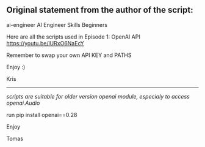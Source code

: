 ## Original statement from the author of the script: ##
ai-engineer
AI Engineer Skills Beginners

Here are all the scripts used in Episode 1: OpenAI API
https://youtu.be/lURxO6NaEcY

Remember to swap your own API KEY and PATHS

Enjoy :)

Kris

___

*scripts are suitable for older version openai module, especialy to access openai.Audio*

run pip install openai==0.28

Enjoy

Tomas